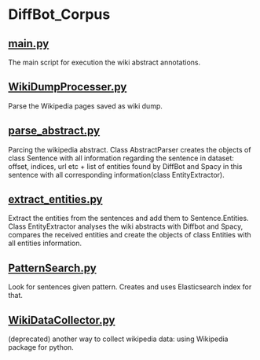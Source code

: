 # DiffBot_Corpus

## [main.py](https://github.com/agsedova/DiffBot_Corpus/blob/master/main.py)

The main script for execution the wiki abstract annotations.

## [WikiDumpProcesser.py](https://github.com/agsedova/DiffBot_Corpus/blob/master/WikiDumpProcesser.py)
Parse the Wikipedia pages saved as wiki dump. 

## [parse_abstract.py](https://github.com/agsedova/DiffBot_Corpus/blob/master/parse_abstract.py)
Parcing the wikipedia abstract. Class AbstractParser creates the objects of class Sentence with all information regarding the sentence in dataset: offset, indices, url etc + list of entities found by DiffBot and Spacy in this sentence with all corresponding information(class EntityExtractor).

## [extract_entities.py](https://github.com/agsedova/DiffBot_Corpus/blob/master/extract_entities.py)
Extract the entities from the sentences and add them to Sentence.Entities. Class EntityExtractor analyses the wiki abstracts with Diffbot and Spacy, compares the received entities and create the objects of class Entities with all entities information.

## [PatternSearch.py](https://github.com/agsedova/DiffBot_Corpus/blob/master/PatternSearch.py)
Look for sentences given pattern. Creates and uses Elasticsearch index for that.  

## [WikiDataCollector.py](https://github.com/agsedova/DiffBot_Corpus/blob/master/WikiDataCollector.py)
(deprecated) another way to collect wikipedia data: using Wikipedia package for python.


